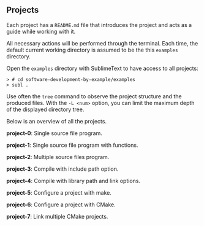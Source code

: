 Projects
--------

Each project has a `README.md` file that introduces the project and acts as a guide while working with it.

All necessary actions will be performed through the terminal. Each time, the default current working directory is assumed to be the this `examples` directory.

Open the `examples` directory with SublimeText to have access to all projects:
```
> # cd software-development-by-example/examples
> subl .
```

Use often the `tree` command to observe the project structure and the produced files. With the `-L <num>` option, you can limit the maximum depth of the displayed directory tree.

Below is an overview of all the projects.

**project-0**: Single source file program.

**project-1**: Single source file program with functions.

**project-2**: Multiple source files program.

**project-3**: Compile with include path option.

**project-4**: Compile with library path and link options.

**project-5**: Configure a project with make.

**project-6**: Configure a project with CMake.

**project-7**: Link multiple CMake projects.
